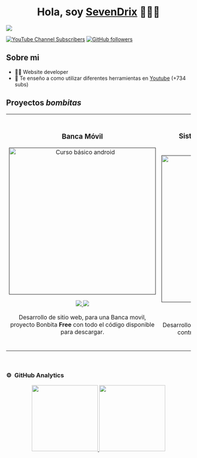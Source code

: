 <div align="center">
<h1 align="center">Hola, soy <a href="https://aristi.dev">SevenDrix</a> 👋👨‍🚀</h1>
</div>
<img src="https://i.imgur.com/NHJVGVU.png">

[![YouTube Channel Subscribers](https://img.shields.io/youtube/channel/subscribers/UCa2w41jfl9yJ8-zU4JqRKYQ)](https://youtube.com/@SevenDrix?sub_confirmation=1)
[![GitHub followers](https://img.shields.io/github/followers/Rodri07)](https://github.com/Rodri07)

## Sobre mi

- 🧑‍🏫 Website developer
- 🎥 Te enseño a como utilizar diferentes herramientas en [Youtube](https://youtube.com/@SevenDrix?sub_confirmation=1) (+734 subs)

## Proyectos *bombitas*
<table>
<tr>
<td width="50%">
<h3 align="center">Banca Móvil</h3>
<div align="center">
<a href="" target="_blank"><img src="https://i.imgur.com/KBoEmGw.png" width="400" alt="Curso básico android"></a>
<p>
<a href="https://github.com/Rodri07/Banca-Digital" target="_blank">
<img src="https://img.shields.io/badge/Repositorio-R?style=for-the-badge&logo=github&logoColor=white&color=%23DA1F08">
</a>
<a href="https://banca-digital.vercel.app/">
<img src="https://img.shields.io/badge/DEMO%20WEBSITE-D?style=for-the-badge&logo=google&logoColor=white&color=%23026FD6">
</a>
</p>
<p>Desarrollo de sitio web, para una Banca movil, proyecto Bonbita <strong>Free</strong> con todo el código disponible para descargar.</p>
</div>
                                                                                      
</td>

<td width="50%">
               <br>
<h3 align="center">Sistema de Gestión de Control de Actividades</h3>
<div align="center">                                       
<a href="" target="_blank"><img src="https://i.imgur.com/uPMdfdW.png" width="400" alt="Curso arquitectura MVVM"></a>
<br>
<p>
<a href="https://github.com/Rodri07/Sistema-Olimpaz" target="_blank">
<img src="https://img.shields.io/badge/Repositorio-R?style=for-the-badge&logo=github&logoColor=white&color=%2303CF22">
</a>
<a href="" target="_blank">
<img src="https://img.shields.io/badge/DEMO%20WEBSITE-D?style=for-the-badge&logo=google&logoColor=white&color=%237705C1">
</a>
</p>
</p>Desarrollo de aplicación Web, sistema de gestión de control de actividades del olimpaz para la Universidad <strong>FREE</strong></p>
</div>                                                             
</table>                                                                                 
</div>
<br>

<!--
<table>
<tr>
<td width="50%">
<h3 align="center">---------------</h3>
<div align="center">
<a href="" target="_blank"><img src="" width="400" alt="Curso intermedio Android"></a>
<p>
<a href="" target="_blank">
<img src="">
</a>
<a href="" target="_blank">
<img src="">
</a>
</p>
<p>Lorem ipsum dolor <strong>sit amet consectetur adipisicing elit</strong> -  Placeat dolores doloribus ipsa quam repellat pariatur <strong>voluptate dolorem</strong>. Curs <strong>GRATUITO de 8 horas</strong> fuga officia tenetur ducimus veritatis.</p>
</div>
                                                                                      
</td>       

<td width="50%">
<h3 align="center">------------------------</h3>
<div align="center">
<a href="" target="_blank"><img src="" width="400" alt="Curso Kotlin Multiplatform"></a>
<p>
<a href="" target="_blank">
<img src="">
</a>
<a href="" target="_blank">
<img src="">
</a>
</p>
<p>Lorem ipsum dolor <strong>sit amet consectetur adipisicing elit</strong> -  Placeat dolores doloribus ipsa quam repellat pariatur <strong>voluptate dolorem</strong>. Curs <strong>GRATUITO de 8 horas</strong> fuga officia tenetur ducimus veritatis.</p>
</div>
                                                                                      
</td>  
</table>                                                                                 
</div>
<br>
-->
### ⚙️ &nbsp;GitHub Analytics

<p align="center">
<a href="https://github.com/Rodri07">
  <img height="180em" src="https://github-readme-stats-eight-theta.vercel.app/api?username=Rodri07&show_icons=true&theme=algolia&include_all_commits=true&count_private=true"/>
    <img height="180em" src="https://github-readme-stats-eight-theta.vercel.app/api/top-langs/?username=Rodri07&layout=compact&langs_count=8&theme=algolia"/>
</a>
</p>



<!--
**Rodri07/Rodri07** is a ✨ _special_ ✨ repository because its `README.md` (this file) appears on your GitHub profile.

Here are some ideas to get you started:

- 🔭 I’m currently working on ...
- 🌱 I’m currently learning ...
- 👯 I’m looking to collaborate on ...
- 🤔 I’m looking for help with ...
- 💬 Ask me about ...
- 📫 How to reach me: ...
- 😄 Pronouns: ...
- ⚡ Fun fact: ...
-->
